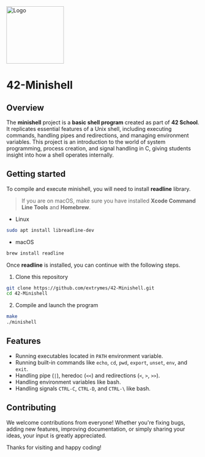 <img src="https://i.imgur.com/y2bQtnZ.png" width="150" height="150" alt="Logo" />

# 42-Minishell
## Overview
The **minishell** project is a **basic shell program** created as part of **42 School**. It replicates essential features of a Unix shell, including executing commands, handling pipes and redirections, and managing environment variables. This project is an introduction to the world of system programming, process creation, and signal handling in C, giving students insight into how a shell operates internally.

## Getting started
To compile and execute minishell, you will need to install **readline** library.
> If you are on macOS, make sure you have installed **Xcode Command Line Tools** and **Homebrew**.
- Linux
```bash
sudo apt install libreadline-dev
```
- macOS
```bash
brew install readline
```
Once **readline** is installed, you can continue with the following steps.
1. Clone this repository
```bash
git clone https://github.com/extrymes/42-Minishell.git
cd 42-Minishell
```
2. Compile and launch the program
```bash
make
./minishell
```

## Features
- Running executables located in `PATH` environment variable.
- Running built-in commands like `echo`, `cd`, `pwd`, `export`, `unset`, `env`, and `exit`.
- Handling pipe (`|`), heredoc (`<<`) and redirections (`<`, `>`, `>>`).
- Handling environment variables like bash.
- Handling signals `CTRL-C`, `CTRL-D`, and `CTRL-\` like bash.

## Contributing
We welcome contributions from everyone! Whether you're fixing bugs, adding new features, improving documentation, or simply sharing your ideas, your input is greatly appreciated.

Thanks for visiting and happy coding!
